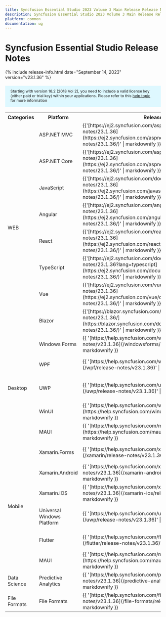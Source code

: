 ```yaml
---
title: Syncfusion Essential Studio 2023 Volume 3 Main Release Release Notes  
description: Syncfusion Essential Studio 2023 Volume 3 Main Release Release Notes  
platform: common
documentation: ug
---
```


# Syncfusion Essential Studio  Release Notes  

{% include release-info.html date="September 14, 2023"   version="v23.1.36" %} 

<style>
#license {
    font-size: .88em!important;
margin-top: 1.5em;     margin-bottom: 1.5em;
    background-color: #def8ff;
    padding: 10px 17px 14px;
}
</style>

<div id="license">
Starting with version 16.2 (2018 Vol 2), you need to include a valid license key (either paid or trial key) within your applications. 
Please refer to this <a href="/common/essential-studio/licensing/license-key">help topic</a> for more information 
</div>



<table>
<tr>
<th>
Categories</th><th>
Platform</th><th>
Release Notes</th><th>
Read Me</th></tr>
<tr>
<td rowspan="8">
WEB 
</td>
<td>
ASP.NET MVC
</td>
<td>{{'[https://ej2.syncfusion.com/aspnetmvc/documentation/release-notes/23.1.36](https://ej2.syncfusion.com/aspnetmvc/documentation/release-notes/23.1.36/)' | markdownify }}
</td>
<td>{{'[http://files2.syncfusion.com/Installs/v23.1.36/ReadMe/web/ASPMVC.html](http://files2.syncfusion.com/Installs/v23.1.36/ReadMe/web/ASPMVC.html)' | markdownify }}
</td>
</tr>
<tr>
<td>
ASP.NET Core	
</td>
<td>{{'[https://ej2.syncfusion.com/aspnetcore/documentation/release-notes/23.1.36](https://ej2.syncfusion.com/aspnetcore/documentation/release-notes/23.1.36/)' | markdownify }}
</td>
<td>{{'[http://files2.syncfusion.com/Installs/v23.1.36/ReadMe/web/ASPNETCORE.html](http://files2.syncfusion.com/Installs/v23.1.36/ReadMe/web/ASPNETCORE.html)' | markdownify }}
</td>
</tr>
<tr>
<td>
JavaScript
</td>
<td>{{'[https://ej2.syncfusion.com/documentation/release-notes/23.1.36](https://ej2.syncfusion.com/javascript/documentation/release-notes/23.1.36/)' | markdownify }}
</td>
<td>{{'[http://files2.syncfusion.com/Installs/v23.1.36/ReadMe/web/JavaScript.html](http://files2.syncfusion.com/Installs/v23.1.36/ReadMe/web/JavaScript.html)' | markdownify }}
</td>
</tr>
<tr>
<td>
Angular
</td>
<td>{{'[https://ej2.syncfusion.com/angular/documentation/release-notes/23.1.36](https://ej2.syncfusion.com/angular/documentation/release-notes/23.1.36/)' | markdownify }}
</td>
<td>{{'[http://files2.syncfusion.com/Installs/v23.1.36/ReadMe/web/Angular.html](http://files2.syncfusion.com/Installs/v23.1.36/ReadMe/web/Angular.html)' | markdownify }}
</td>
</tr>
<tr>
<td>
React
</td>
<td>{{'[https://ej2.syncfusion.com/react/documentation/release-notes/23.1.36](https://ej2.syncfusion.com/react/documentation/release-notes/23.1.36/)' | markdownify }}
</td>
<td>{{'[http://files2.syncfusion.com/Installs/v23.1.36/ReadMe/web/React.html](http://files2.syncfusion.com/Installs/v23.1.36/ReadMe/web/React.html)' | markdownify }}
</td>
</tr>
<tr>
<td>
TypeScript
</td>
<td>{{'[https://ej2.syncfusion.com/documentation/release-notes/23.1.36?lang=typescript](https://ej2.syncfusion.com/documentation/release-notes/23.1.36/)' | markdownify }}
</td>
<td>{{'[http://files2.syncfusion.com/Installs/v23.1.36/ReadMe/web/TypeScript.html](http://files2.syncfusion.com/Installs/v23.1.36/ReadMe/web/TypeScript.html)' | markdownify }}
</td>
</tr>
<tr>
<td>
Vue
</td>
<td>{{'[https://ej2.syncfusion.com/vue/documentation/release-notes/23.1.36](https://ej2.syncfusion.com/vue/documentation/release-notes/23.1.36/)' | markdownify }}
</td>
<td>{{'[http://files2.syncfusion.com/Installs/v23.1.36/ReadMe/web/Vue.html](http://files2.syncfusion.com/Installs/v23.1.36/ReadMe/web/Vue.html)' | markdownify }}
</td>
</tr>
<tr>
<td>
Blazor
</td>
<td>{{'[https://blazor.syncfusion.com/documentation/release-notes/23.1.36/](https://blazor.syncfusion.com/documentation/release-notes/23.1.36/)' | markdownify }}
</td>
<td>{{'[http://files2.syncfusion.com/Installs/v23.1.36/ReadMe/web/Blazor.html](http://files2.syncfusion.com/Installs/v23.1.36/ReadMe/web/Blazor.html)' | markdownify }}
</td>
</tr>
<tr>
<td rowspan="5">
Desktop
</td>
<td>
Windows Forms
</td>
<td>{{ '[https://help.syncfusion.com/windowsforms/release-notes/v23.1.36](/windowsforms/release-notes/v23.1.36)' | markdownify }}
</td>
<td>{{ '[http://files2.syncfusion.com/Installs/v23.1.36/ReadMe/WindowsForms.html](http://files2.syncfusion.com/Installs/v23.1.36/ReadMe/WindowsForms.html)' | markdownify }}
</td>
</tr>
<tr>
<td>
WPF
</td>
<td>{{ '[https://help.syncfusion.com/wpf/release-notes/v23.1.36](/wpf/release-notes/v23.1.36)' | markdownify }}
</td>
<td>{{ '[http://files2.syncfusion.com/Installs/v23.1.36/ReadMe/WPF.html](http://files2.syncfusion.com/Installs/v23.1.36/ReadMe/WPF.html)' | markdownify }}
</td>
</tr>
<tr>
<td>
UWP
</td>
<td>{{ '[https://help.syncfusion.com/uwp/release-notes/v23.1.36](/uwp/release-notes/v23.1.36)' | markdownify }}
</td>
<td>{{ '[http://files2.syncfusion.com/Installs/v23.1.36/ReadMe/UniversalWindows.html](http://files2.syncfusion.com/Installs/v23.1.36/ReadMe/UniversalWindows.html)' | markdownify }}
</td>
</tr>
<tr>
<td>
WinUI
</td>
<td>{{ '[https://help.syncfusion.com/winui/release-notes/v23.1.36](https://help.syncfusion.com/winui/release-notes/v23.1.36)' | markdownify }}
</td>
<td>{{ '[http://files2.syncfusion.com/Installs/v23.1.36/ReadMe/WinUI.html](http://files2.syncfusion.com/Installs/v23.1.36/ReadMe/WinUI.html)' | markdownify }}
</td>
</tr>
<tr>
<td>
MAUI
</td>
<td>{{ '[https://help.syncfusion.com/maui/release-notes/v23.1.36](https://help.syncfusion.com/maui/release-notes/v23.1.36)' | markdownify }}
</td>
<td>{{ '[http://files2.syncfusion.com/Installs/v23.1.36/ReadMe/.NETMAUI.html](http://files2.syncfusion.com/Installs/v23.1.36/ReadMe/.NETMAUI.html)' | markdownify }}
</td>
</tr>
<tr>
<td rowspan="6">
Mobile
</td>
<td>
Xamarin.Forms
</td>
<td>{{ '[https://help.syncfusion.com/xamarin/release-notes/v23.1.36](/xamarin/release-notes/v23.1.36)' | markdownify }}
</td>
<td>{{ '[http://files2.syncfusion.com/Installs/v23.1.36/ReadMe/Xamarin_Forms.html](http://files2.syncfusion.com/Installs/v23.1.36/ReadMe/Xamarin_Forms.html)' | markdownify }}
</td>
</tr>
<tr>
<td>
Xamarin.Android
</td>
<td>{{ '[https://help.syncfusion.com/xamarin-android/release-notes/v23.1.36](/xamarin-android/release-notes/v23.1.36)' | markdownify }}
</td>
<td>{{ '[http://files2.syncfusion.com/Installs/v23.1.36/ReadMe/Xamarin_Forms.html](http://files2.syncfusion.com/Installs/v23.1.36/ReadMe/Xamarin_Forms.html)' | markdownify }}
</td>
</tr>
<tr>
<td>
Xamarin.iOS
</td>
<td>{{ '[https://help.syncfusion.com/xamarin-ios/release-notes/v23.1.36](/xamarin-ios/release-notes/v23.1.36)' | markdownify }}
</td>
<td>{{ '[http://files2.syncfusion.com/Installs/v23.1.36/ReadMe/Xamarin_Forms.html](http://files2.syncfusion.com/Installs/v23.1.36/ReadMe/Xamarin_Forms.html)' | markdownify }}
</td>
</tr>
<tr>
<td>
Universal Windows Platform
</td>
<td>{{ '[https://help.syncfusion.com/uwp/release-notes/v23.1.36](/uwp/release-notes/v23.1.36)' | markdownify }}
</td>
<td>{{ '[http://files2.syncfusion.com/Installs/v23.1.36/ReadMe/UniversalWindows.html](http://files2.syncfusion.com/Installs/v23.1.36/ReadMe/UniversalWindows.html)' | markdownify }}
</td>
</tr>
<tr>
<td>
Flutter
</td>
<td>{{ '[https://help.syncfusion.com/flutter/release-notes/v23.1.36](/flutter/release-notes/v23.1.36)' | markdownify }}
</td>
<td>{{ '[http://files2.syncfusion.com/Installs/v23.1.36/ReadMe/Flutter.html](http://files2.syncfusion.com/Installs/v23.1.36/ReadMe/Flutter.html)' | markdownify }}
</td>
</tr>
<tr>
<td>
MAUI
</td>
<td>{{ '[https://help.syncfusion.com/maui/release-notes/v23.1.36](https://help.syncfusion.com/maui/release-notes/v23.1.36)' | markdownify }}
</td>
<td>{{ '[http://files2.syncfusion.com/Installs/v23.1.36/ReadMe/.NETMAUI.html](http://files2.syncfusion.com/Installs/v23.1.36/ReadMe/.NETMAUI.html)' | markdownify }}
</td>
</tr>



<tr>
<td>
Data Science
</td>
<td>
Predictive Analytics
</td>
<td>{{ '[https://help.syncfusion.com/predictive-analytics/release-notes/v23.1.36](/predictive-analytics/release-notes/v23.1.36)' | markdownify }}
</td>
<td>
</td>
</tr>
<tr>
<td>
File Formats
</td>
<td>
File Formats
</td>
<td>{{ '[https://help.syncfusion.com/file-formats/release-notes/v23.1.36](/file-formats/release-notes/v23.1.36)' | markdownify }}
</td>
<td>
</td>
</tr>
</table>